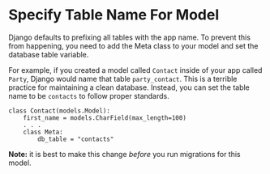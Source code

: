 # Specify Table Name For Model

Django defaults to prefixing all tables with the app name. To prevent this from happening, you need to add the Meta class to your model and set the database table variable.

For example, if you created a model called `Contact` inside of your app called `Party`, Django would name that table `party_contact`. This is a terrible practice for maintaining a clean database. Instead, you can set the table name to be `contacts` to follow proper standards.

```
class Contact(models.Model):
    first_name = models.CharField(max_length=100)
    . . .
    class Meta:
        db_table = "contacts"
```

**Note:** it is best to make this change _before_ you run migrations for this model.
